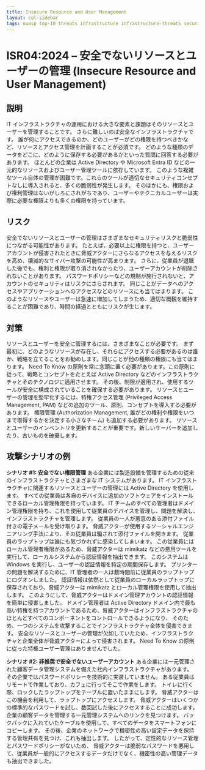 ```yaml
---
title: Insecure Resource and User Management
layout: col-sidebar
tags: owasp top-10 threats infrastructure infrastructure-threats security risks infrastructure-security-risks insecure resource and user management isr04
---
```


# ISR04:2024 – 安全でないリソースとユーザーの管理 (Insecure Resource and User Management)

## 説明
IT インフラストラクチャの運用における大きな要素と課題はそのリソースとユーザーを管理することです。
さらに難しいのは安全なインフラストラクチャです。
誰が何にアクセスできるのか、どのユーザーがどの権限を持つべきかなど、リソースとアクセス管理を計画することが必須です。
どのような種類のデータをどこに、どのように保存する必要があるかといった質問に回答する必要があります。
ほとんどの企業は Active Directory や Microsoft Entra ID などの一元的なリソースおよびユーザー管理ツールに依存しています。
このような複雑なツール自体の管理が困難です。これらのツールが適切なセキュリティコンセプトなしに導入されると、多くの脆弱性が発生します。
そのほかにも、権限および権利管理はないがしろにされがちであり、ユーザーやテクニカルユーザーは実際に必要な権限よりも多くの権限を持っています。

## リスク
安全でないリソースとユーザーの管理はさまざまなセキュリティリスクと脆弱性につながる可能性があります。
たとえば、必要以上に権限を持つと、ユーザーアカウントが侵害されたときに脅威アクターにさらなるアクセスを与えるリスクを高め、壊滅的なサイバー攻撃の可能性が高まります。
さらに、従業員が退職した後でも、権利と権限が取り消されなかったり、ユーザーアカウントが削除されないことがあります。
パスワードポリシーなどの規制が施行されないと、アカウントのセキュリティはリスクにさらされます。
同じことがデータへのアクセスやアプリケーションへのアクセスなどのリソースにも当てはまります。
このようなリソースやユーザーは急速に増加してしまうため、適切な概観を維持することが困難であり、時間の経過とともにリスクが生じます。

## 対策
リソースとユーザーを安全に管理するには、さまざまなことが必要です。
まず最初に、どのようなリソースが存在し、それらにアクセスする必要があるのは誰か、戦略を立てることをお勧めします。同じことが他の種類の権限にも当てはまります。
Need To Know の原則を常に念頭に置く必要があります。この原則に従って、戦略とコンセプトをたとえば Active Directory などのインフラストラクチャとそのテクノロジに適用させます。
その後、制限が適用され、使用するツールが安全に構成されていることを確保する必要があります。
リソースとユーザーの管理を堅牢化するには、特権アクセス管理 (Privileged Access Management, PAM) などの追加のツール、原則、コンセプトを導入する必要があります。
権限管理 (Authorization Management, 誰がどの権利や権限をいつまで取得するかを決定する小さなチーム) も追加する必要があります。
リソースとユーザーのインベントリを更新することが重要です。新しいサーバーを追加したり、古いものを破棄します。

## 攻撃シナリオの例
**シナリオ #1: 安全でない権限管理**
ある企業には製造設備を管理するための従来のインフラストラクチャとさまざまな IT システムがあります。
IT インフラストラクチャに関連するリソースとユーザーの管理には Active Directory を使用します。
すべての従業員は各自のデバイスに追加のソフトウェアをインストールできるローカル管理権限を持っています。
IT チームのすべての管理者はドメイン管理権限を持ち、これを使用して従業員のデバイスを管理し、問題を解決し、インフラストラクチャを管理します。
従業員の一人が悪意のある添付ファイル付きの電子メールを受け取ります。
脅威アクターが使用するソーシャルエンジニアリング手法により、その従業員は騙されて添付ファイルを開きます。
従業員のラップトップは誰にも気づかれずに感染してしまいます。
この従業員にはローカル管理者権限があるため、脅威アクターは mimikatz などの悪用ツールを実行して、ローカルシステムから認証情報を抽出できます。
このシステムは Windows を実行し、ユーザーの認証情報を特定の期間保存します。
プリンターの問題を解決するために、IT 管理者の一人は数時間前に従業員のラップトップにログオンしました。
認証情報は依然として従業員のローカルラップトップに保存されており、脅威アクターは mimikatz とローカル管理権限を使用して抽出します。
このようにして、脅威アクターはドメイン管理アカウントの認証情報を簡単に侵害しました。
ドメイン管理者は Active Directory ドメイン内で最も高い特権を持つアカウントであるため、脅威アクターはインフラストラクチャのほとんどすべてのコンポーネントをコントロールできるようになり、
そのため、一つのシステムを攻撃することでインフラストラクチャ全体を侵害できます。
安全なリソースとユーザーの管理が欠如していたため、インフラストラクチャと企業全体が脅威アクターによって侵害されます。
Need To Know の原則に従った特権ユーザー管理はありませんでした。

**シナリオ #2: 非推奨で安全でないユーザーアカウント**
ある企業には一元管理された顧客データ管理システムを備えた社内インフラストラクチャがあります。
その企業ではパスワードポリシーを技術的に実装していません。
ある従業員はリモートで作業しており、カフェに行ってそこで作業をします。
トイレに行く際、ロックしたラップトップをテーブルに置いたままにします。
脅威アクターはこの機会を利用して、ラップトップにアクセスします。
脅威アクターはいくつかの標準的なパスワードを試し、数回試した後にアクセスすることに成功します。
企業の顧客データを管理する一元管理システムへのリンクを見つけます。
バックパックに入れていたケーブルを使用して、すべてのデータをスマートフォンにコピーします。
その後、企業のネットワークで機密性の高い設定データを保持する管理共有を見つけ、これも抽出します。
したがって、定性的なリソース管理とパスワードポリシーがないため、
脅威アクターは脆弱なパスワードを悪用して、従業員が一般的にアクセスするデータだけでなく、機密性の高い管理データも抽出できました。
